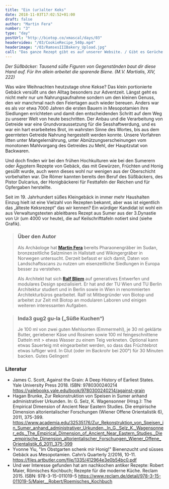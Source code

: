 ```yaml
---
title: "Ein (ur)alter Keks"
date: 2018-11-03T17:02:52+01:00
draft: false
author: "Martin Fera"
number: "3"
type: "day"
postUrl: "http://biotop.co/xmascal/days/03"
headervideo: "/03/CookieRecipe_540p.mp4"
headerimage: "/03/RamsesIIIBakery_Upload.jpg"
call: "Das ganze Rezept gibt es auf unserer Website. / Gibt es Gerüche oder Geschmäcker, die dich an deine Kindheit erinnern? Mehr dazu morgen."
---
```

*Der Süßbäcker: Tausend süße Figuren von Gegenständen baut dir diese Hand auf. Für ihn allein arbeitet die sparende Biene. (M.V. Martialis, XIV, 222)*

Was wäre Weihnachten heutzutage ohne Kekse? Das klein portionierte Gebäck versüßt uns den Alltag besonders zur Adventzeit. Längst geht es nicht mehr nur um Nahrungsaufnahme sondern um den kleinen Genuss, den wir manchmal nach den Feiertagen auch wieder bereuen. Anders war es als vor etwa 7000 Jahren die ersten Bauern in Mesopotamien ihre Siedlungen errichteten und damit den entscheidenden Schritt auf dem Weg zu unserer Welt von heute beschritten. Der Anbau und die Verarbeitung von Getreide war eine Grundvoraussetzung für die Sesshaftwerdung, und es war ein hart erarbeitetes Brot, im wahrsten Sinne des Wortes, bis aus dem geernteten Getreide Nahrung hergestellt werden konnte. Unsere Vorfahren litten unter Mangelernährung, unter Abnützungserscheinungen vom monotonen Mahlvorgang des Getreides zu Mehl, der Hauptzutat von Backwaren.

Und doch finden wir bei den frühen Hochkulturen wie bei den Sumerern oder Ägyptern Rezepte von Gebäck, das mit Gewürzen, Früchten und Honig gesüßt wurde, auch wenn dieses wohl nur wenigen aus der Oberschicht vorbehalten war. Die Römer kannten bereits den Beruf des Süßbäckers, des Pistor Dulcarius, der Honigbäckerei für Festtafeln der Reichen und für Opfergaben herstellte.

Seit im 19. Jahrhundert süßes Kleingebäck in immer mehr Haushalten Einzug hielt ist eine Vielzahl von Rezepten bekannt, aber was ist eigentlich das „älteste Keksrezept“ das wir kennen? Ein würdiger Kandidat ist wohl ein aus Verwaltungstexten ableitbares Rezept aus Sumer aus der 3.Dynastie von Ur (um 4000 vor heute), die auf Keilschrifttafeln notiert sind (siehe Grafik).

> ### Über den Autor
> Als Archäologe hat **[Martin Fera](http://biotop.co/de/person/martin-fera/)** bereits Pharaonengräber im Sudan, bronzezeitliche Salzminen in Hallstatt und Wikingergräber in Norwegen untersucht. Derzeit befasst er sich damit, Daten von Landschaftsscans zu nutzen um eisenzeitliche Siedlungen in Europa besser zu verstehen.
>
> Als Architekt hat sich **[Ralf Bliem](http://biotop.co/en/person/ralf-bliem/)** auf generatives Entwerfen und modulares Design spezialisiert. Er hat and der TU Wien und TU Berlin Architektur studiert und in Berlin sowie in Wien in renommierten Architekturbüros gearbeitet. Ralf ist Mitbegründer von Biotop und arbeitet zur Zeit mit Biotop an modularen Laboren und einigen weiteren interessanten Aufgaben.

<!--more-->

> ### Inda3 gug2 gu-la („Süße Kuchen“)
> Je 100 ml von zwei guten Mehlsorten (Emmermehl), je 30 ml geklärte Butter, geriebener Käse und Rosinen sowie 100 ml feingeschnittene Datteln mit > etwas Wasser zu einem Teig verkneten. Optional kann etwas Sauerteig mit eingearbeitet werden, so dass das Früchtebrot etwas luftiger wird. In Glut (oder im Backrohr bei 200°) für 30 Minuten backen.
> Gutes Gelingen!

### Literatur
- James C. Scott, Against the Grain: A Deep History of Earliest States. Yale University Press 2018. ISBN: 9780300240214 https://yalebooks.yale.edu/book/9780300240214/against-grain
- Hagan Brunke, Zur Rekonstruktion von Speisen in Sumer anhand administrativer Urkunden. In: G. Selz, K. Wagensonner (Hrsg.): The Empirical Dimension of Ancient Near Eastern Studies. Die empirische Dimension altorientalischer Forschungen (Wiener Offene Orientalistik 6), 2011, 375-399. https://www.academia.edu/32535176/Zur_Rekonstruktion_von_Speisen_in_Sumer_anhand_administrativer_Urkunden._In_G._Selz_K._Wagensonner_eds._The_Empirical_Dimension_of_Ancient_Near_Eastern_Studies._Die_empirische_Dimension_altorientalischer_Forschungen_Wiener_Offene_Orientalistik_6_2011_375-399
- Yvonne Yiu, "Im Obstgarten schenk mir Honig!" Bienenzucht und süsses Gebäck aus Mesopotamien.  Cahn’s Quarterly 2/2016, 10-11. https://files.artbutler.com/file/1335/412964e3e0b54bc0.pdf
- Und wer Interesse gefunden hat am nachkochen antiker Rezepte: Robert Maier, Römisches Kochbuch; Rezepte für die moderne Küche. Reclam 2015. ISBN: 978-3-15-011019-5 https://www.reclam.de/detail/978-3-15-011019-5/Maier__Robert/Roemisches_Kochbuch
